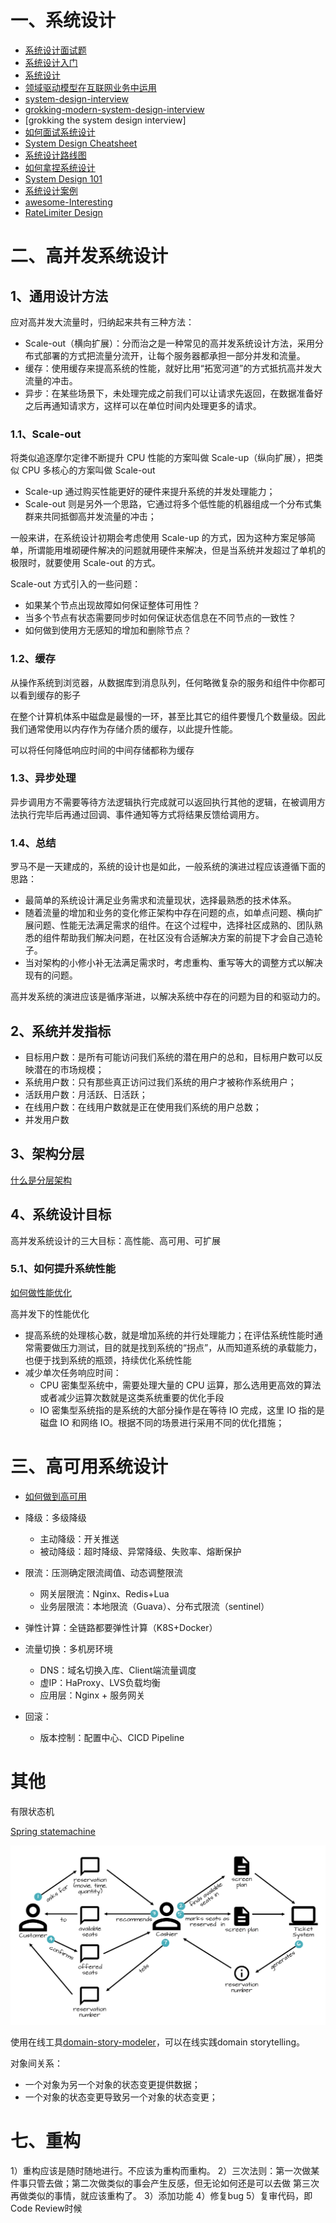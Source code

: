 # 一、系统设计

- [系统设计面试题](https://mp.weixin.qq.com/s/zr4dkkpy5_QnifTPA7XkdQ)
- [系统设计入门](https://github.com/donnemartin/system-design-primer/blob/master/README-zh-Hans.md)
- [系统设计](https://github.com/ksfzhaohui/blog/tree/master/java8)
- [领域驱动模型在互联网业务中运用](https://tech.meituan.com/2017/12/22/ddd-in-practice.html)
- [system-design-interview](https://github.com/summerjava/system-design-interview)
- [grokking-modern-system-design-interview](https://www.educative.io/courses/grokking-modern-system-design-interview-for-engineers-managers)
- [grokking the system design interview]
- [如何面试系统设计](https://blog.acecodeinterview.com/intro/)
- [System Design Cheatsheet](https://gist.github.com/vasanthk/485d1c25737e8e72759f)
- [系统设计路线图](https://roadmap.sh/system-design)
- [如何拿捏系统设计](https://mp.weixin.qq.com/s/fTjEWX0AkPH7gf6grSfjPA)
- [System Design 101](https://github.com/ByteByteGoHq/system-design-101)
- [系统设计案例](https://github.com/Admol/SystemDesign)
- [awesome-Interesting](https://github.com/sindresorhus/awesome)
- [RateLimiter Design](https://medium.com/javarevisited/system-design-basics-rate-limiter-249013cf5be4)

# 二、高并发系统设计

## 1、通用设计方法

应对高并发大流量时，归纳起来共有三种方法：
- Scale-out（横向扩展）：分而治之是一种常见的高并发系统设计方法，采用分布式部署的方式把流量分流开，让每个服务器都承担一部分并发和流量。
- 缓存：使用缓存来提高系统的性能，就好比用“拓宽河道”的方式抵抗高并发大流量的冲击。
- 异步：在某些场景下，未处理完成之前我们可以让请求先返回，在数据准备好之后再通知请求方，这样可以在单位时间内处理更多的请求。

### 1.1、Scale-out

将类似追逐摩尔定律不断提升 CPU 性能的方案叫做 Scale-up（纵向扩展），把类似 CPU 多核心的方案叫做 Scale-out
- Scale-up 通过购买性能更好的硬件来提升系统的并发处理能力；
- Scale-out 则是另外一个思路，它通过将多个低性能的机器组成一个分布式集群来共同抵御高并发流量的冲击；

一般来讲，在系统设计初期会考虑使用 Scale-up 的方式，因为这种方案足够简单，所谓能用堆砌硬件解决的问题就用硬件来解决，但是当系统并发超过了单机的极限时，就要使用 Scale-out 的方式。

Scale-out 方式引入的一些问题：
- 如果某个节点出现故障如何保证整体可用性？
- 当多个节点有状态需要同步时如何保证状态信息在不同节点的一致性？
- 如何做到使用方无感知的增加和删除节点？

### 1.2、缓存

从操作系统到浏览器，从数据库到消息队列，任何略微复杂的服务和组件中你都可以看到缓存的影子

在整个计算机体系中磁盘是最慢的一环，甚至比其它的组件要慢几个数量级。因此我们通常使用以内存作为存储介质的缓存，以此提升性能。

可以将任何降低响应时间的中间存储都称为缓存

### 1.3、异步处理

异步调用方不需要等待方法逻辑执行完成就可以返回执行其他的逻辑，在被调用方法执行完毕后再通过回调、事件通知等方式将结果反馈给调用方。

### 1.4、总结

罗马不是一天建成的，系统的设计也是如此，一般系统的演进过程应该遵循下面的思路：
- 最简单的系统设计满足业务需求和流量现状，选择最熟悉的技术体系。
- 随着流量的增加和业务的变化修正架构中存在问题的点，如单点问题、横向扩展问题、性能无法满足需求的组件。在这个过程中，选择社区成熟的、团队熟悉的组件帮助我们解决问题，在社区没有合适解决方案的前提下才会自己造轮子。
- 当对架构的小修小补无法满足需求时，考虑重构、重写等大的调整方式以解决现有的问题。

高并发系统的演进应该是循序渐进，以解决系统中存在的问题为目的和驱动力的。

## 2、系统并发指标

- 目标用户数：是所有可能访问我们系统的潜在用户的总和，目标用户数可以反映潜在的市场规模；
- 系统用户数：只有那些真正访问过我们系统的用户才被称作系统用户；
- 活跃用户数：月活跃、日活跃；
- 在线用户数：在线用户数就是正在使用我们系统的用户总数；
- 并发用户数

## 3、架构分层

[什么是分层架构](./架构设计.md#821分层架构)

## 4、系统设计目标

高并发系统设计的三大目标：高性能、高可用、可扩展

### 5.1、如何提升系统性能

[如何做性能优化](../../性能优化/性能优化.md)

高并发下的性能优化
- 提高系统的处理核心数，就是增加系统的并行处理能力；在评估系统性能时通常需要做压力测试，目的就是找到系统的“拐点”，从而知道系统的承载能力，也便于找到系统的瓶颈，持续优化系统性能
- 减少单次任务响应时间：
    - CPU 密集型系统中，需要处理大量的 CPU 运算，那么选用更高效的算法或者减少运算次数就是这类系统重要的优化手段
    - IO 密集型系统指的是系统的大部分操作是在等待 IO 完成，这里 IO 指的是磁盘 IO 和网络 IO。根据不同的场景进行采用不同的优化措施；

# 三、高可用系统设计

- [如何做到高可用](https://highscalability.com/)

- 降级：多级降级
    - 主动降级：开关推送
    - 被动降级：超时降级、异常降级、失败率、熔断保护

- 限流：压测确定限流阈值、动态调整限流
    - 网关层限流：Nginx、Redis+Lua
    - 业务层限流：本地限流（Guava）、分布式限流（sentinel）

- 弹性计算：全链路都要弹性计算（K8S+Docker）

- 流量切换：多机房环境
    - DNS：域名切换入库、Client端流量调度
    - 虚IP：HaProxy、LVS负载均衡
    - 应用层：Nginx + 服务网关

- 回滚：
    - 版本控制：配置中心、CICD Pipeline

# 其他

有限状态机

[Spring statemachine](https://docs.spring.io/spring-statemachine/docs/4.0.0/reference/index.html)

![dst_egpm](image/dst_egpm.png)

使用在线工具[domain-story-modeler](https://github.com/WPS/domain-story-modeler)，可以在线实践domain storytelling。

对象间关系：
- 一个对象为另一个对象的状态变更提供数据；
- 一个对象的状态变更导致另一个对象的状态变更；

# 七、重构

1）重构应该是随时随地进行。不应该为重构而重构。
2）三次法则：第一次做某件事只管去做；第二次做类似的事会产生反感，但无论如何还是可以去做 第三次 再做类似的事情，就应该重构了。
3）添加功能
4）修复bug
5）复审代码，即Code Review时候




